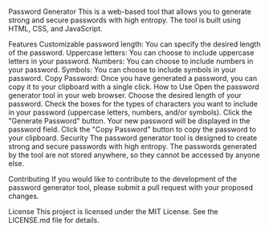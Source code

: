 Password Generator
This is a web-based tool that allows you to generate strong and secure passwords with high entropy. The tool is built using HTML, CSS, and JavaScript.

Features
Customizable password length: You can specify the desired length of the password.
Uppercase letters: You can choose to include uppercase letters in your password.
Numbers: You can choose to include numbers in your password.
Symbols: You can choose to include symbols in your password.
Copy Password: Once you have generated a password, you can copy it to your clipboard with a single click.
How to Use
Open the password generator tool in your web browser.
Choose the desired length of your password.
Check the boxes for the types of characters you want to include in your password (uppercase letters, numbers, and/or symbols).
Click the "Generate Password" button.
Your new password will be displayed in the password field.
Click the "Copy Password" button to copy the password to your clipboard.
Security
The password generator tool is designed to create strong and secure passwords with high entropy. The passwords generated by the tool are not stored anywhere, so they cannot be accessed by anyone else.

Contributing
If you would like to contribute to the development of the password generator tool, please submit a pull request with your proposed changes.

License
This project is licensed under the MIT License. See the LICENSE.md file for details.